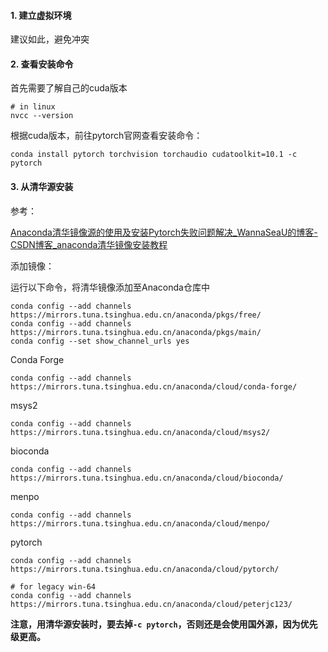 #### 1. 建立虚拟环境

建议如此，避免冲突

#### 2. 查看安装命令

首先需要了解自己的cuda版本

```shell
# in linux
nvcc --version
```

根据cuda版本，前往pytorch官网查看安装命令：

```shell
conda install pytorch torchvision torchaudio cudatoolkit=10.1 -c pytorch
```

#### 3. 从清华源安装

参考：

[Anaconda清华镜像源的使用及安装Pytorch失败问题解决_WannaSeaU的博客-CSDN博客_anaconda清华镜像安装教程](https://blog.csdn.net/WannaSeaU/article/details/88427010)



添加镜像：  

运行以下命令，将清华镜像添加至Anaconda仓库中

```shell
conda config --add channels https://mirrors.tuna.tsinghua.edu.cn/anaconda/pkgs/free/
conda config --add channels https://mirrors.tuna.tsinghua.edu.cn/anaconda/pkgs/main/
conda config --set show_channel_urls yes
```

 Conda Forge

```shell
conda config --add channels https://mirrors.tuna.tsinghua.edu.cn/anaconda/cloud/conda-forge/
```

 msys2

```shell
conda config --add channels https://mirrors.tuna.tsinghua.edu.cn/anaconda/cloud/msys2/
```

 bioconda

```shell
conda config --add channels https://mirrors.tuna.tsinghua.edu.cn/anaconda/cloud/bioconda/
```

 menpo

```shell
conda config --add channels https://mirrors.tuna.tsinghua.edu.cn/anaconda/cloud/menpo/
```

pytorch

```shell
conda config --add channels https://mirrors.tuna.tsinghua.edu.cn/anaconda/cloud/pytorch/

# for legacy win-64
conda config --add channels https://mirrors.tuna.tsinghua.edu.cn/anaconda/cloud/peterjc123/
```

**注意，用清华源安装时，要去掉`-c pytorch`，否则还是会使用国外源，因为优先级更高。**